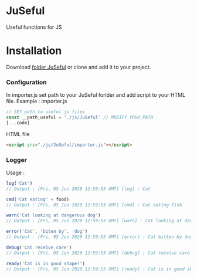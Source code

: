 # JuSeful
Useful functions for JS

# Installation
Download [folder JuSeful](https://github.com/Skario37/JuSeful/archive/master.zip) or clone and add it to your project.

### Configuration
In importer.js set path to your JuSeful forlder and add script to your HTML file.
Example :
importer.js
```js
// SET path to useful js files
const __path_useful = './js/JuSeful' // MODIFY YOUR_PATH
[...code]
```
HTML file
```html
<script src="./js/JuSeful/importer.js"></script>
```
### Logger
Usage :
```js
log('Cat')
// Output : [Fri, 05 Jun 2020 12:59:53 GMT] [log] : Cat

cmd('Cat eating' + food)
// Output : [Fri, 05 Jun 2020 12:59:53 GMT] [cmd] : Cat eating fish

warn('Cat looking at dangerous dog')
// Output : [Fri, 05 Jun 2020 12:59:53 GMT] [warn] : Cat looking at dangerous dog

error('Cat', 'biten by', 'dog')
// Output : [Fri, 05 Jun 2020 12:59:53 GMT] [error] : Cat bitten by dog

debug('Cat receive care')
// Output : [Fri, 05 Jun 2020 12:59:53 GMT] [debug] : Cat receive care

ready('Cat is in good shape!')
// Output : [Fri, 05 Jun 2020 12:59:53 GMT] [ready] : Cat is in good shape!
